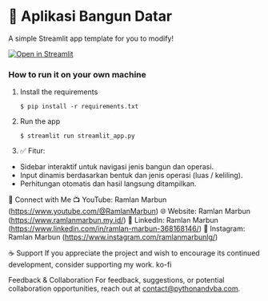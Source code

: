 # 🎈 Aplikasi Bangun Datar

A simple Streamlit app template for you to modify!

[![Open in Streamlit](https://static.streamlit.io/badges/streamlit_badge_black_white.svg)](https://blank-app-template.streamlit.app/)

### How to run it on your own machine

1. Install the requirements

   ```
   $ pip install -r requirements.txt
   ```

2. Run the app

   ```
   $ streamlit run streamlit_app.py
   ```
3. ✅ Fitur:
- Sidebar interaktif untuk navigasi jenis bangun dan operasi.
- Input dinamis berdasarkan bentuk dan jenis operasi (luas / keliling).
- Perhitungan otomatis dan hasil langsung ditampilkan.

🤝 Connect with Me
📺 YouTube: Ramlan Marbun (https://www.youtube.com/@RamlanMarbun)
🌐 Website: Ramlan Marbun (https://www.ramlanmarbun.my.id/)
💼 LinkedIn: Ramlan Marbun (https://www.linkedin.com/in/ramlan-marbun-368168146/)
📸 Instagram: Ramlan Marbun (https://www.instagram.com/ramlanmarbunlg/)

☕ Support
If you appreciate the project and wish to encourage its continued development, consider supporting my work. ko-fi

Feedback & Collaboration
For feedback, suggestions, or potential collaboration opportunities, reach out at contact@pythonandvba.com.
